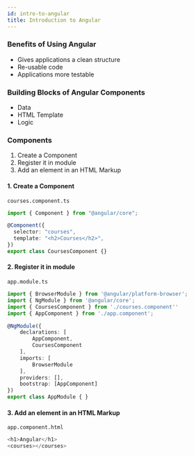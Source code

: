 ```yaml
---
id: intro-to-angular
title: Introduction to Angular
---
```


### Benefits of Using Angular

- Gives applications a clean structure
- Re-usable code
- Applications more testable

### Building Blocks of Angular **Components**

- Data
- HTML Template
- Logic

### Components

1. Create a Component
2. Register it in module
3. Add an element in an HTML Markup

#### 1. Create a Component

`courses.component.ts`

```ts
import { Component } from "@angular/core";

@Component({
  selector: "courses",
  template: "<h2>Courses</h2>",
})
export class CoursesComponent {}
```

#### 2. Register it in module

`app.module.ts`

```ts
import { BrowserModule } from '@angular/platform-browser';
import { NgModule } from '@angular/core';
import { CoursesComponent } from './courses.component''
import { AppComponent } from './app.component';

@NgModule({
    declarations: [
        AppComponent,
        CoursesComponent
    ],
    imports: [
        BrowserModule
    ],
    providers: [],
    bootstrap: [AppComponent]
})
export class AppModule { }
```

#### 3. Add an element in an HTML Markup

`app.component.html`

```ts
<h1>Angular</h1>
<courses></courses>
```
